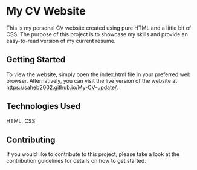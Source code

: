 # My CV Website
This is my personal CV website created using pure HTML and a little bit of CSS. The purpose of this project is to showcase my skills and provide an easy-to-read version of my current resume.

## Getting Started
To view the website, simply open the index.html file in your preferred web browser. Alternatively, you can visit the live version of the website at https://saheb2002.github.io/My-CV-update/.

## Technologies Used
HTML, CSS

## Contributing
If you would like to contribute to this project, please take a look at the contribution guidelines for details on how to get started.
